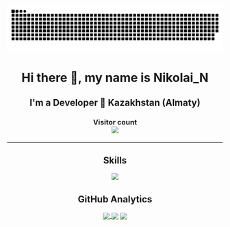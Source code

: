 ![github contribution grid snake animation](https://raw.githubusercontent.com/platane/platane/output/github-contribution-grid-snake-dark.svg#gh-dark-mode-only)
<br />
<h1 align="center">Hi there 👋, my name is Nikolai_N </h1> 
<h2 align="center">I'm a Developer 📍 Kazakhstan (Almaty) </h2>

 <h3 align="center">
  Visitor count<br>
  <img src="https://profile-counter.glitch.me/Mental-Fox/count.svg" />
</h3>

---

<h2 align="center">Skills </h2>


<p align="center">
  <a href="https://skillicons.dev">
    <img src="https://skillicons.dev/icons?i=python,mysql,vscode,php,js,css,html,bootstrap,vercel" />
  </a>
</p>

<h2 align="center">GitHub Analytics </h2>



<p align="center">
   <a href="https://github.com/anuraghazra/github-readme-stats" target="_blank">
     <img align="center" height="50%" width="auto" src="https://github-readme-stats.vercel.app/api/top-langs/?username=Mental-Fox&layout=compact&theme=dark#gh-dark-mode-only&hide_border=false&border_radius=50" />
   </a>
   <img align="center" height="50%" width="auto" src="https://github-profile-summary-cards.vercel.app/api/cards/profile-details?username=Mental-Fox&theme=github_dark&border_radius=50" />


   <a href="https://git.io/streak-stats" target="_blank">
     <img align="center" height="50%" width="auto" src="https://streak-stats.demolab.com?user=Mental-Fox&theme=github-dark&hide_border=true&border_radius=50&card_width=850" />
   </a>

  

</p>
